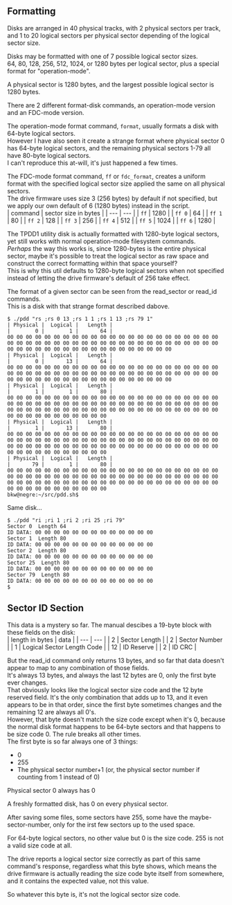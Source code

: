 ## Formatting
Disks are arranged in 40 physical tracks, with 2 physical sectors per track, and 1 to 20 logical sectors per physical sector depending of the logical sector size.  

Disks may be formatted with one of 7 possible logical sector sizes.  
64, 80, 128, 256, 512, 1024, or 1280 bytes per logical sector, plus a special format for "operation-mode".

A physical sector is 1280 bytes, and the largest possible logical sector is 1280 bytes.

There are 2 different format-disk commands, an operation-mode version and an FDC-mode version.

The operation-mode format command, ```format```, usually formats a disk with 64-byte logical sectors.  
However I have also seen it create a strange format where physical sector 0 has 64-byte logical sectors, and the remaining physical sectors 1-79 all have 80-byte logical sectors.  
I can't reproduce this at-will, it's just happened a few times.

The FDC-mode format command, ```ff``` or ```fdc_format```, creates a uniform format with the specified logical sector size applied the same on all physical sectors.  
The drive firmware uses size 3 (256 bytes) by default if not specified, but we apply our own default of 6 (1280 bytes) instead in the script.  
| command | sector size in bytes |
| --- | --- |
| ```ff``` | 1280 |
| ```ff 0``` | 64 |
| ```ff 1``` | 80 |
| ```ff 2``` | 128 |
| ```ff 3``` | 256 |
| ```ff 4``` | 512 |
| ```ff 5``` | 1024 |
| ```ff 6``` | 1280 |

The TPDD1 utility disk is actually formatted with 1280-byte logical sectors, yet still works with normal operation-mode filesystem commands.  
*Perhaps* the way this works is, since 1280-bytes is the entire physical sector, maybe it's possible to treat the logical sector as raw space and construct the correct formatting within that space yourself?  
This is why this util defaults to 1280-byte logical sectors when not specified instead of letting the drive firmware's default of 256 take effect.  

The format of a given sector can be seen from the read_sector or read_id commands.  
This is a disk with that strange format described dabove.  
```
$ ./pdd "rs ;rs 0 13 ;rs 1 1 ;rs 1 13 ;rs 79 1"
| Physical |  Logical |   Length |
|        0 |        1 |       64 |
00 00 00 00 00 00 00 00 00 00 00 00 00 00 00 00 00 00 00 00 00 00 00 00 00 00 00 00 00 00 00 00 00 00 00 00 00 00 00 00 00 00 00 00 00 00 00 00 00 00 00 00 00 00 00 00 00 00 00 00 00 00 00 00
| Physical |  Logical |   Length |
|        0 |       13 |       64 |
00 00 00 00 00 00 00 00 00 00 00 00 00 00 00 00 00 00 00 00 00 00 00 00 00 00 00 00 00 00 00 00 00 00 00 00 00 00 00 00 00 00 00 00 00 00 00 00 00 00 00 00 00 00 00 00 00 00 00 00 00 00 00 00
| Physical |  Logical |   Length |
|        1 |        1 |       80 |
00 00 00 00 00 00 00 00 00 00 00 00 00 00 00 00 00 00 00 00 00 00 00 00 00 00 00 00 00 00 00 00 00 00 00 00 00 00 00 00 00 00 00 00 00 00 00 00 00 00 00 00 00 00 00 00 00 00 00 00 00 00 00 00 00 00 00 00 00 00 00 00 00 00 00 00 00 00 00 00
| Physical |  Logical |   Length |
|        1 |       13 |       80 |
00 00 00 00 00 00 00 00 00 00 00 00 00 00 00 00 00 00 00 00 00 00 00 00 00 00 00 00 00 00 00 00 00 00 00 00 00 00 00 00 00 00 00 00 00 00 00 00 00 00 00 00 00 00 00 00 00 00 00 00 00 00 00 00 00 00 00 00 00 00 00 00 00 00 00 00 00 00 00 00
| Physical |  Logical |   Length |
|       79 |        1 |       80 |
00 00 00 00 00 00 00 00 00 00 00 00 00 00 00 00 00 00 00 00 00 00 00 00 00 00 00 00 00 00 00 00 00 00 00 00 00 00 00 00 00 00 00 00 00 00 00 00 00 00 00 00 00 00 00 00 00 00 00 00 00 00 00 00 00 00 00 00 00 00 00 00 00 00 00 00 00 00 00 00
bkw@negre:~/src/pdd.sh$
```

Same disk...  
```
$ ./pdd "ri ;ri 1 ;ri 2 ;ri 25 ;ri 79"
Sector 0  Length 64
ID DATA: 00 00 00 00 00 00 00 00 00 00 00 00 00
Sector 1  Length 80
ID DATA: 00 00 00 00 00 00 00 00 00 00 00 00 00
Sector 2  Length 80
ID DATA: 00 00 00 00 00 00 00 00 00 00 00 00 00
Sector 25  Length 80
ID DATA: 00 00 00 00 00 00 00 00 00 00 00 00 00
Sector 79  Length 80
ID DATA: 00 00 00 00 00 00 00 00 00 00 00 00 00
$ 
```

## Sector ID Section
This data is a mystery so far. The manual descibes a 19-byte block with these fields on the disk:  
| length in bytes | data |
| --- | --- |
| 2 | Sector Length |
| 2 | Sector Number |
| 1 | Logical Sector Length Code |
| 12 | ID Reserve |
| 2 | ID CRC |

But the read_id command only returns 13 bytes, and so far that data doesn't appear to map to any combination of those fields.  
It's always 13 bytes, and always the last 12 bytes are 0, only the first byte ever changes.  
That obviously looks like the logical sector size code and the 12 byte reserved field. It's the only combination that adds up to 13, and it even appears to be in that order, since the first byte sometimes changes and the remaining 12 are always all 0's.  
However, that byte doesn't match the size code except when it's 0, because the normal disk format happens to be 64-byte sectors and that happens to be size code 0. The rule breaks all other times.  
The first byte is so far always one of 3 things:  
* 0
* 255
* The physical sector number+1 (or, the physical sector number if counting from 1 instead of 0)

Physical sector 0 always has 0

A freshly formatted disk, has 0 on every physical sector.

After saving some files, some sectors have 255, some have the maybe-sector-number, only for the irst few sectors up to the used space.

For 64-byte logical sectors, no other value but 0 is the size code. 255 is not a valid size code at all.

The drive reports a logical sector size correctly as part of this same command's response, regardless what this byte shows, which means the drive firmware is actually reading the size code byte itself from somewhere, and it contains the expected value, not this value.

So whatever this byte is, it's not the logical sector size code.  

